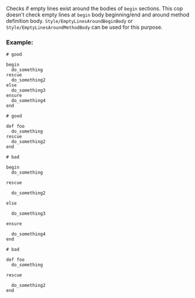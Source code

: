 Checks if empty lines exist around the bodies of `begin`
sections. This cop doesn't check empty lines at `begin` body
beginning/end and around method definition body.
`Style/EmptyLinesAroundBeginBody` or `Style/EmptyLinesAroundMethodBody`
can be used for this purpose.

### Example:

    # good

    begin
      do_something
    rescue
      do_something2
    else
      do_something3
    ensure
      do_something4
    end

    # good

    def foo
      do_something
    rescue
      do_something2
    end

    # bad

    begin
      do_something

    rescue

      do_something2

    else

      do_something3

    ensure

      do_something4
    end

    # bad

    def foo
      do_something

    rescue

      do_something2
    end